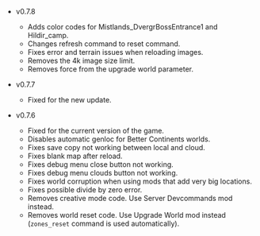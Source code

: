 - v0.7.8
  - Adds color codes for Mistlands_DvergrBossEntrance1 and Hildir_camp.
  - Changes refresh command to reset command.
  - Fixes error and terrain issues when reloading images.
  - Removes the 4k image size limit.
  - Removes force from the upgrade world parameter.

- v0.7.7
  - Fixed for the new update.

- v0.7.6
  - Fixed for the current version of the game.
  - Disables automatic genloc for Better Continents worlds.
  - Fixes save copy not working between local and cloud.
  - Fixes blank map after reload.
  - Fixes debug menu close button not working.
  - Fixes debug menu clouds button not working.
  - Fixes world corruption when using mods that add very big locations.
  - Fixes possible divide by zero error.
  - Removes creative mode code. Use Server Devcommands mod instead.
  - Removes world reset code. Use Upgrade World mod instead (`zones_reset` command is used automatically).
